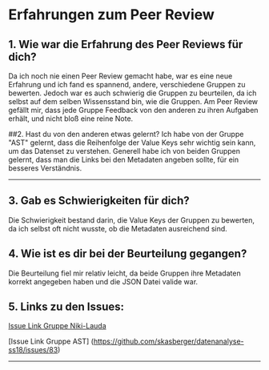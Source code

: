 # Erfahrungen zum Peer Review

##  1. Wie war die Erfahrung des Peer Reviews für dich?
Da ich noch nie einen Peer Review gemacht habe, war es eine neue Erfahrung und ich fand es spannend, andere, verschiedene Gruppen zu bewerten. Jedoch war es auch schwierig die Gruppen zu beurteilen, da ich selbst auf dem selben Wissensstand bin, wie die Gruppen. Am Peer Review gefällt mir, dass jede Gruppe Feedback von den anderen zu ihren Aufgaben erhält, und nicht bloß eine reine Note. 

##2. Hast du von den anderen etwas gelernt?
Ich habe von der Gruppe "AST" gelernt, dass die Reihenfolge der Value Keys sehr wichtig sein kann, um das Datenset zu verstehen. Generell habe ich von beiden Gruppen gelernt, dass man die Links bei den Metadaten angeben sollte, für ein besseres Verständnis.

----
## 3. Gab es Schwierigkeiten für dich?
Die Schwierigkeit bestand darin, die Value Keys der Gruppen zu bewerten, da ich selbst oft nicht wusste, ob die Metadaten ausreichend sind.

## 4. Wie ist es dir bei der Beurteilung gegangen?
Die Beurteilung fiel mir relativ leicht, da beide Gruppen ihre Metadaten korrekt angegeben haben und die JSON Datei valide war.



## 5. Links zu den Issues:


[Issue Link Gruppe Niki-Lauda](https://github.com/skasberger/datenanalyse-ss18/issues/94)

[Issue Link Gruppe AST]
(https://github.com/skasberger/datenanalyse-ss18/issues/83)

----

